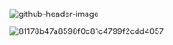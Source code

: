 ![github-header-image](https://github.com/user-attachments/assets/9780abc1-d1f4-4cb9-ae43-1f1fda940daf)

![81178b47a8598f0c81c4799f2cdd4057](https://github.com/user-attachments/assets/c120d924-44fe-4e8d-8503-9658fbf05372)
